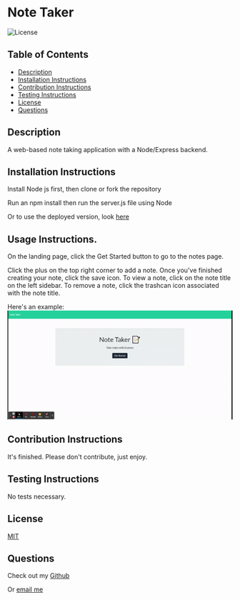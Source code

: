# Note Taker
  ![License](https://img.shields.io/badge/license-MIT-green.svg)

  ## Table of Contents
  - [Description](#description)
  - [Installation Instructions](#installation-instructions)
  - [Contribution Instructions](#contribution-instructions)
  - [Testing Instructions](#testing-instructions)
  - [License](#license)
  - [Questions](#questions)
  ## Description
  A web-based note taking application with a Node/Express backend.

  ## Installation Instructions
  Install Node js first, then clone or fork the repository

  Run an npm install then run the server.js file using Node

  Or to use the deployed version, look [here](https://pacific-island-82773.herokuapp.com/)

  ## Usage Instructions.
  On the landing page, click the Get Started button to go to the notes page.

  Click the plus on the top right corner to add a note.
  Once you've finished creating your note, click the save icon.
  To view a note, click on the note title on the left sidebar.
  To remove a note, click the trashcan icon associated with the note title. 

  Here's an example:
  ![Screenshot](./resources/Note_Taker.gif)

  ## Contribution Instructions
  It's finished. Please don't contribute, just enjoy.

  ## Testing Instructions
  No tests necessary.

  ## License
  [MIT](https://opensource.org/licenses/MIT)
  
  ## Questions
  Check out my [Github](https://github.com/SlaterMcArdle)

  Or [email me](mailto:slater.mcardle@outlook.com)
